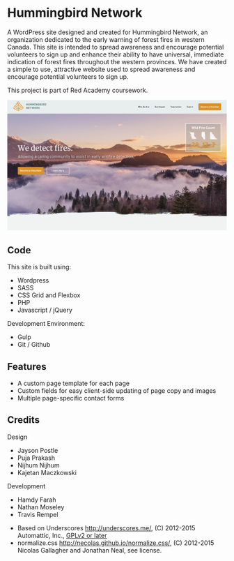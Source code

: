# Hummingbird Network 

A WordPress site designed and created for Hummingbird Network, an organization dedicated to the early warning of forest fires in western Canada. This site is intended to spread awareness and encourage potential volunteers to sign up and enhance their ability to have universal, immediate indication of forest fires throughout the western provinces. We have created a simple to use, attractive website used to spread awareness and encourage potential volunteers to sign up.

This project is part of Red Academy coursework.

![](./themes/hummingbird/screenshot.jpg)


## Code

This site is built using:
- Wordpress
- SASS
- CSS Grid and Flexbox
- PHP
- Javascript / jQuery

Development Environment:
- Gulp
- Git / Github


## Features

- A custom page template for each page
- Custom fields for easy client-side updating of page copy and images
- Multiple page-specific contact forms


## Credits

Design

- Jayson Postle
- Puja Prakash
- Nijhum Nijhum
- Kajetan Maczkowski

Development

- Hamdy Farah
- Nathan Moseley
- Travis Rempel

* Based on Underscores http://underscores.me/, (C) 2012-2015 Automattic, Inc., [GPLv2 or later](https://www.gnu.org/licenses/gpl-2.0.html)
* normalize.css http://necolas.github.io/normalize.css/, (C) 2012-2015 Nicolas Gallagher and Jonathan Neal, see license.